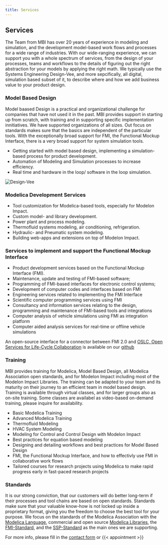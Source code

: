 ```yaml
---
title: Services
---
```


## Services 

The Team from MBI has over 20 years of experience in modeling and simulation, and the development model-based work flows and processes for a wide range of industries. With our wide-ranging experience, we can support you with a whole spectrum of services, from the design of your processes, teams and workflows to the details of figuring out the right abstraction for your models by applying the right math. We typically use the Systems Engineering Design-Vee, and more sepcifically, all digital, simulation based subset of it, to describe where and how we add business value to your product design. 

### Model Based Design 

Model baased Design is a practical and organizational challenge for companies that have not used it in the past. MBI provides support in starting up from scratch, with training and in supporting specific implementation innitiatives. We have supported organizations of all sizes. Out focus on standards makes sure that the basics are independent of the particular tools. With the exceptionally broad support for FMI, the Functional Mockup Interface, there is a very broad support for system simulation tools.

 - Getting started with model based design, implementing a simulation-based process for product development.
 - Automation of Modeling and Simulation processes to increase efficiency.
 - Real time and hardware in the loop/ software in the loop simulation.

 ![Design-Vee](/images/DoubleVeeFrontpage.svg)
 
### Modelica Development Services

 - Tool customization for Modelica-based tools, especially for Modelon Impact.
 - Custom model- and library development.
 - Power plant and process modeling.
 - Thermofluid systems modeling, air conditioning, refrigeration.
 - Hydraulic- and Pneumatic system modeling.
 - Building web-apps and extensions on top of Modelon Impact.
 
### Services to implement and support the Functional Mockup Interface 

 - Product development services based on the Functional Mockup Interface (FMI).
 - Maintenance, update and testing of FMI-based software; 
 - Programming of FMI-based interfaces for electronic control systems; 
 - Development of computer codes and interfaces based on FMI 
 - Engineering services related to implementing the FMI Interface
 - Scientific computer programming services using FMI
 - Consultancy and information services relating to the design, programming and maintenance of FMI-based tools and integrations
 - Computer analysis of vehicle simulations using FMI as integration platform 
 - Computer aided analysis services for real-time or offline vehicle simulations
  
An open-source interface for a connector between FMI 2.0 and [OSLC, Open Services for Life-Cycle Collaboration](https://open-services.net/) is available on our [github](https://github.com/hubertus65/oslc-adapter-fmi) 

### Training

MBI provides training for Modelica, Model Based Design, all Modelica Association open standards, and for Modelon Impact including most of the Modelon Impact Libraries. The training can be adapted to your team and its maturity on their journey to an efficient team in model based design. Training is available through virtual classes, and for larger groups also as on-site training. Some classes are availabel as video-based on-demand training, please inquire for availability. 

 - Basic Modelica Training
 - Advanced Modelica Training
 - Thermofluid Modeling
 - HVAC System Modeling 
 - Modeling for Control and Control Design with Modelon Impact
 - Best practices for equation based modeling 
 - Designing and detailing workflows and best practices for Model Based Design
 - FMI, the Functional Mockup Interface, and how to effectivly use FMI in collaborative work flows 
 - Tailored courses for research projects using Modelica to make rapid progress early in fast-paced research projects


### Standards
It is our strong conviction, that our customers will do better long-term if their processes and tool chains are based on open standards. Standards make sure that your valuable know-how is not locked up inside a proprietary format, giving you the freedom to choose the best tool for your purpose. We focus on the standards of the Modelica Association with the [Modelica Language](https://modelica.org/language/), commercial and open source [Modelica Libraries](https://modelica.org/libraries/), the [FMI-Standard](https://fmi-standard.org/), and the [SSP-Standard](https://ssp-standard.org/) as the main ones we are supporting. 


For more info, please fill in the [contact form](/Company/) or {{< appointment >}}


<!--
 |     |     |     |
 | :-: | :-: | :-: | 
 | ![](/images/Modelica.svg) | ![](/images/FMI.svg) | ![](/images/SSP.svg) |
-->
